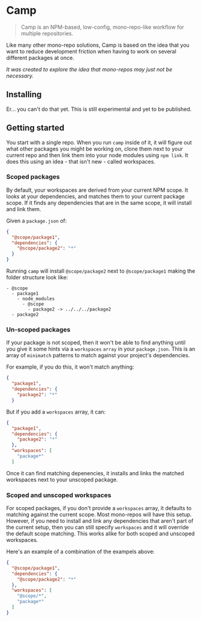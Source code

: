 # Camp

> Camp is an NPM-based, low-config, mono-repo-like workflow for multiple repositories.

Like many other mono-repo solutions, Camp is based on the idea that you want to reduce development friction when having to work on several different packages at once.

_It was created to explore the idea that mono-repos may just not be necessary._

## Installing

Er... you can't do that yet. This is still experimental and yet to be published.

## Getting started

You start with a single repo. When you run `camp` inside of it, it will figure out what other packages you might be working on, clone them next to your current repo and then link them into your node modules using `npm link`. It does this using an idea - that isn't new - called workspaces.

### Scoped packages

By default, your workspaces are derived from your current NPM scope. It looks at your dependencies, and matches them to your current package scope. If it finds any dependencies that are in the same scope, it will install and link them.

Given a `package.json` of:

```json
{
  "@scope/package1",
  "dependencies": {
    "@scope/package2": "*"
  }
}
```

Running `camp` will install `@scope/package2` next to `@scope/package1` making the folder structure look like:

```
- @scope
  - package1
    - node_modules
      - @scope
        - package2 -> ../../../package2
  - package2
```

### Un-scoped packages

If your package is not scoped, then it won't be able to find anything until you give it some hints via a `workspaces` `array` in your `package.json`. This is an array of `minimatch` patterns to match against your project's dependencies.

For example, if you do this, it won't match anything:

```json
{
  "package1",
  "dependencies": {
    "package2": "*"
  }
```

But if you add a `workspaces` array, it can:

```json
{
  "package1",
  "dependencies": {
    "package2": "*"
  },
  "workspaces": [
    "package*"
  ]
```

Once it can find matching depenencies, it installs and links the matched workspaces next to your unscoped package.

### Scoped and unscoped workspaces

For scoped packages, if you don't provide a `workspaces` array, it defaults to matching against the current scope. Most mono-repos will have this setup. However, if you need to install and link any dependencies that aren't part of the current setup, then you can still specify `workspaces` and it will override the default scope matching. This works alike for both scoped and unscoped workspaces.

Here's an example of a combination of the exampels above:

```json
{
  "@scope/package1",
  "dependencies": {
    "@scope/package2": "*"
  },
  "workspaces": [
    "@scope/*",
    "package*"
  ]
}
```
